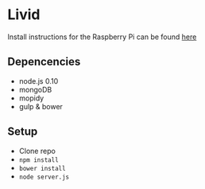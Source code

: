 # Livid

Install instructions for the Raspberry Pi can be found [here](/doc/rpi_setup.md)

## Depencencies ###
* node.js 0.10
* mongoDB
* mopidy
* gulp & bower

## Setup ##
* Clone repo
* `npm install`
* `bower install`
* `node server.js`
